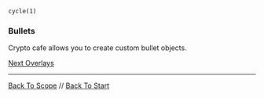 ```load-water-bullet
cycle(1)

```

### Bullets

Crypto cafe allows you to create custom bullet objects.


[Next Overlays](overlays.md)

---

[Back To Scope](scope.md) //
[Back To Start](start.md)

